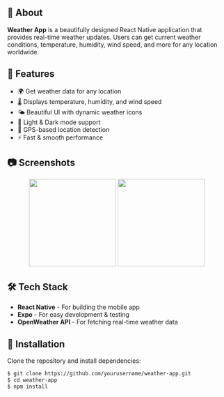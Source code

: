 ## 📌 About

**Weather App** is a beautifully designed React Native application that provides real-time weather updates. Users can get current weather conditions, temperature, humidity, wind speed, and more for any location worldwide.

## 🚀 Features

- 🌍 Get weather data for any location
- 🌡 Displays temperature, humidity, and wind speed
- 🌤 Beautiful UI with dynamic weather icons
- 🎨 Light & Dark mode support
- 📍 GPS-based location detection
- ⚡ Fast & smooth performance

## 📷 Screenshots

<p align="center">
  <img src="https://github.com/user-attachments/assets/29b6b906-964b-4281-9357-970eadb47aa3" width="200"/>
  <img src="https://github.com/user-attachments/assets/8194d6ec-d860-45df-816d-ba40cc9c0ac2" width="200"/>
</p>

## 🛠 Tech Stack

- **React Native** - For building the mobile app
- **Expo** - For easy development & testing
- **OpenWeather API** - For fetching real-time weather data

## 🔧 Installation

Clone the repository and install dependencies:

```bash
$ git clone https://github.com/yourusername/weather-app.git
$ cd weather-app
$ npm install
